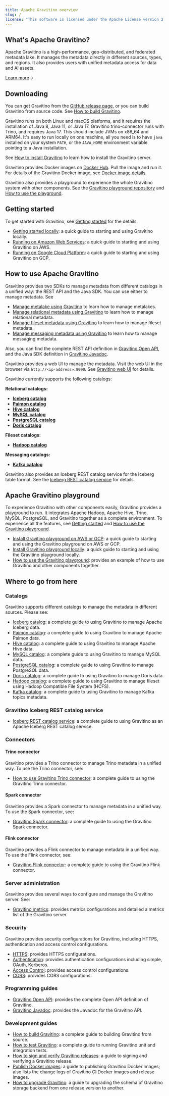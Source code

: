```yaml
---
title: Apache Gravitino overview
slug: /
license: "This software is licensed under the Apache License version 2."
---
```


## What's Apache Gravitino?

Apache Gravitino is a high-performance, geo-distributed, and federated metadata lake. It manages the
metadata directly in different sources, types, and regions. It also provides users with unified
metadata access for data and AI assets.

[Learn more](./overview.md)&rarr;

## Downloading

You can get Gravitino from the [GitHub release page](https://github.com/apache/gravitino/releases),
or you can build Gravitino from source code. See [How to build Gravitino](./how-to-build.md).

Gravitino runs on both Linux and macOS platforms, and it requires the installation of Java 8, Java 11, or Java 17. Gravitino trino-connector runs with
Trino, and requires Java 17. This should include JVMs on x86_64 and
ARM64. It's easy to run locally on one machine, all you need is to have `java` installed on
your system `PATH`, or the `JAVA_HOME` environment variable pointing to a Java installation.

See [How to install Gravitino](./how-to-install.md) to learn how to install the Gravitino server.

Gravitino provides Docker images on [Docker Hub](https://hub.docker.com/u/datastrato).
Pull the image and run it. For details of the Gravitino Docker image, see
[Docker image details](./docker-image-details.md).

Gravitino also provides a playground to experience the whole Gravitino system with other components.
See the [Gravitino playground repository](https://github.com/apache/gravitino-playground)
and [How to use the playground](./how-to-use-the-playground.md).

## Getting started

To get started with Gravitino, see [Getting started](./getting-started.md) for the details.

* [Getting started locally](./getting-started.md#getting-started-locally): a quick guide to starting
  and using Gravitino locally.
* [Running on Amazon Web Services](./getting-started.md#getting-started-on-amazon-web-services): a
  quick guide to starting and using Gravitino on AWS.
* [Running on Google Cloud Platform](./getting-started.md#getting-started-on-google-cloud-platform):
  a quick guide to starting and using Gravitino on GCP.

## How to use Apache Gravitino

Gravitino provides two SDKs to manage metadata from different catalogs in a unified way: the
REST API and the Java SDK. You can use either to manage metadata. See

* [Manage metalake using Gravitino](./manage-metalake-using-gravitino.md) to learn how to manage
  metalakes.
* [Manage relational metadata using Gravitino](./manage-relational-metadata-using-gravitino.md)
  to learn how to manage relational metadata.
* [Manage fileset metadata using Gravitino](./manage-fileset-metadata-using-gravitino.md) to learn
  how to manage fileset metadata.
* [Manage messaging metadata using Gravitino](./manage-messaging-metadata-using-gravitino.md) to learn how to manage
  messaging metadata.

Also, you can find the complete REST API definition in
[Gravitino Open API](./api/rest/gravitino-rest-api), and the
Java SDK definition in [Gravitino Javadoc](pathname:///docs/0.5.1/api/java/index.html).

Gravitino provides a web UI to manage the metadata. Visit the web UI in the browser via `http://<ip-address>:8090`. See [Gravitino web UI](./webui.md) for details.

Gravitino currently supports the following catalogs:

**Relational catalogs:**

* [**Iceberg catalog**](./lakehouse-iceberg-catalog.md)
* [**Paimon catalog**](./lakehouse-paimon-catalog.md)
* [**Hive catalog**](./apache-hive-catalog.md)
* [**MySQL catalog**](./jdbc-mysql-catalog.md)
* [**PostgreSQL catalog**](./jdbc-postgresql-catalog.md)
* [**Doris catalog**](./jdbc-doris-catalog.md)

**Fileset catalogs:**

* [**Hadoop catalog**](./hadoop-catalog.md)

**Messaging catalogs:**

* [**Kafka catalog**](./kafka-catalog.md)

Gravitino also provides an Iceberg REST catalog service for the Iceberg table format. See the
[Iceberg REST catalog service](./iceberg-rest-service.md) for details.

## Apache Gravitino playground

To experience Gravitino with other components easily, Gravitino provides a playground to run. It
integrates Apache Hadoop, Apache Hive, Trino, MySQL, PostgreSQL, and Gravitino together as a
complete environment. To experience all the features, see
[Getting started](./getting-started.md) and [How to use the Gravitino playground](./how-to-use-the-playground.md).

* [Install Gravitino playground on AWS or GCP](./getting-started.md#installing-gravitino-playground-on-aws-or-google-cloud-platform):
  a quick guide to starting and using the Gravitino playground on AWS or GCP.
* [Install Gravitino playground locally](./getting-started.md#installing-gravitino-playground-locally):
  a quick guide to starting and using the Gravitino playground locally.
* [How to use the Gravitino playground](./how-to-use-the-playground.md): provides an example of how
  to use Gravitino and other components together.

## Where to go from here

### Catalogs

Gravitino supports different catalogs to manage the metadata in different sources. Please see:

* [Iceberg catalog](./lakehouse-iceberg-catalog.md): a complete guide to using Gravitino to manage Apache Iceberg data.
* [Paimon catalog](./lakehouse-paimon-catalog.md): a complete guide to using Gravitino to manage Apache Paimon data.
* [Hive catalog](./apache-hive-catalog.md): a complete guide to using Gravitino to manage Apache Hive data.
* [MySQL catalog](./jdbc-mysql-catalog.md): a complete guide to using Gravitino to manage MySQL data.
* [PostgreSQL catalog](./jdbc-postgresql-catalog.md): a complete guide to using Gravitino to manage PostgreSQL data.
* [Doris catalog](./jdbc-doris-catalog.md): a complete guide to using Gravitino to manage Doris data.
* [Hadoop catalog](./hadoop-catalog.md): a complete guide to using Gravitino to manage fileset
  using Hadoop Compatible File System (HCFS).
* [Kafka catalog](./kafka-catalog.md): a complete guide to using Gravitino to manage Kafka topics metadata.

### Gravitino Iceberg REST catalog service

* [Iceberg REST catalog service](./iceberg-rest-service.md): a complete guide to using Gravitino as an Apache Iceberg REST catalog service.

### Connectors

#### Trino connector

Gravitino provides a Trino connector to manage Trino metadata in a unified way. To use the Trino connector, see:

* [How to use Gravitino Trino connector](./trino-connector/index.md): a complete guide to using the Gravitino Trino connector.

#### Spark connector

Gravitino provides a Spark connector to manage metadata in a unified way. To use the Spark connector, see:

* [Gravitino Spark connector](./spark-connector/spark-connector.md): a complete guide to using the Gravitino Spark connector.

#### Flink connector

Gravitino provides a Flink connector to manage metadata in a unified way. To use the Flink connector, see:

* [Gravitino Flink connector](./flink-connector/flink-connector.md): a complete guide to using the Gravitino Flink connector.


### Server administration

Gravitino provides several ways to configure and manage the Gravitino server. See:

* [Gravitino metrics](./metrics.md): provides metrics configurations and detailed a metrics list
  of the Gravitino server.

### Security

Gravitino provides security configurations for Gravitino, including HTTPS, authentication and access control configurations.

* [HTTPS](./security/how-to-use-https.md): provides HTTPS configurations.
* [Authentication](./security/how-to-authenticate.md): provides authentication configurations including simple, OAuth, Kerberos.
* [Access Control](./security/access-control.md): provides access control configurations.
* [CORS](./security/how-to-use-cors.md): provides CORS configurations.

### Programming guides

* [Gravitino Open API](./api/rest/gravitino-rest-api): provides the complete Open API definition of
  Gravitino.
* [Gravitino Javadoc](pathname:///docs/0.5.1/api/java/index.html): provides the Javadoc for the Gravitino API.

### Development guides

* [How to build Gravitino](./how-to-build.md): a complete guide to building Gravitino from
  source.
* [How to test Gravitino](./how-to-test.md): a complete guide to running Gravitino unit and
  integration tests.
* [How to sign and verify Gravitino releases](./how-to-sign-releases.md): a guide to signing and verifying
  a Gravitino release.
* [Publish Docker images](./publish-docker-images.md): a guide to publishing Gravitino Docker images;
  also lists the change logs of Gravitino CI Docker images and release images.
* [How to upgrade Gravitino](./how-to-upgrade.md): a guide to upgrading the schema of Gravitino storage backend from one release version to another.
